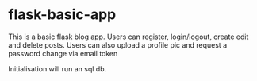 # flask-basic-app

This is a basic flask blog app. Users can register, login/logout, create edit and delete posts. Users can also upload a profile pic and request a password change via email token

Initialisation will run an sql db.

